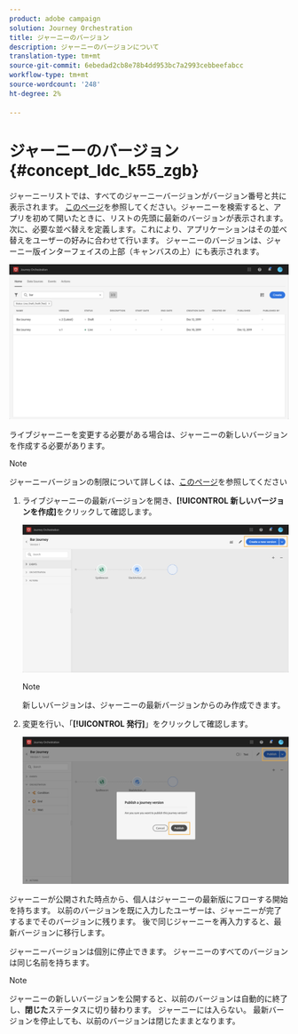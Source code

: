 ```yaml
---
product: adobe campaign
solution: Journey Orchestration
title: ジャーニーのバージョン
description: ジャーニーのバージョンについて
translation-type: tm+mt
source-git-commit: 6ebedad2cb8e78b4dd953bc7a2993cebbeefabcc
workflow-type: tm+mt
source-wordcount: '248'
ht-degree: 2%

---
```



# ジャーニーのバージョン{#concept_ldc_k55_zgb}

ジャーニーリストでは、すべてのジャーニーバージョンがバージョン番号と共に表示されます。 [このページ](../building-journeys/using-the-journey-designer.md)を参照してください。ジャーニーを検索すると、アプリを初めて開いたときに、リストの先頭に最新のバージョンが表示されます。 次に、必要な並べ替えを定義します。これにより、アプリケーションはその並べ替えをユーザーの好みに合わせて行います。 ジャーニーのバージョンは、ジャーニー版インターフェイスの上部（キャンバスの上）にも表示されます。

![](../assets/journeyversions1.png)

ライブジャーニーを変更する必要がある場合は、ジャーニーの新しいバージョンを作成する必要があります。

>[!NOTE]
>
>ジャーニーバージョンの制限について詳しくは、[このページ](../about/limitations.md#journey-versions-limitations)を参照してください

1. ライブジャーニーの最新バージョンを開き、**[!UICONTROL 新しいバージョンを作成]**&#x200B;をクリックして確認します。

   ![](../assets/journeyversions2.png)

   >[!NOTE]
   >
   >新しいバージョンは、ジャーニーの最新バージョンからのみ作成できます。

1. 変更を行い、「**[!UICONTROL 発行]**」をクリックして確認します。

   ![](../assets/journeyversions3.png)

ジャーニーが公開された時点から、個人はジャーニーの最新版にフローする開始を持ちます。 以前のバージョンを既に入力したユーザーは、ジャーニーが完了するまでそのバージョンに残ります。 後で同じジャーニーを再入力すると、最新バージョンに移行します。

ジャーニーバージョンは個別に停止できます。 ジャーニーのすべてのバージョンは同じ名前を持ちます。

>[!NOTE]
>
>ジャーニーの新しいバージョンを公開すると、以前のバージョンは自動的に終了し、**閉じた**&#x200B;ステータスに切り替わります。 ジャーニーには入らない。 最新バージョンを停止しても、以前のバージョンは閉じたままとなります。
